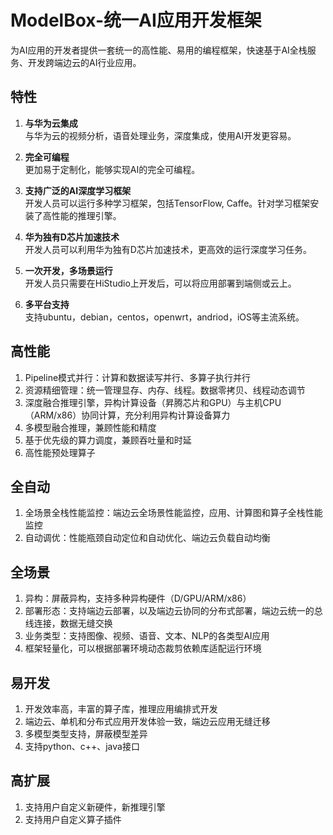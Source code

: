 # ModelBox-统一AI应用开发框架

为AI应用的开发者提供一套统一的高性能、易用的编程框架，快速基于AI全栈服务、开发跨端边云的AI行业应用。

## 特性

1. **与华为云集成**  
   与华为云的视频分析，语音处理业务，深度集成，使用AI开发更容易。

2. **完全可编程**  
   更加易于定制化，能够实现AI的完全可编程。

3. **支持广泛的AI深度学习框架**  
   开发人员可以运行多种学习框架，包括TensorFlow, Caffe。针对学习框架安装了高性能的推理引擎。

4. **华为独有D芯片加速技术**  
   开发人员可以利用华为独有D芯片加速技术，更高效的运行深度学习任务。

5. **一次开发，多场景运行**  
   开发人员只需要在HiStudio上开发后，可以将应用部署到端侧或云上。

6. **多平台支持**  
   支持ubuntu，debian，centos，openwrt，andriod，iOS等主流系统。

## 高性能

 1. Pipeline模式并行：计算和数据读写并行、多算子执行并行
 1. 资源精细管理：统一管理显存、内存、线程。数据零拷贝、线程动态调节
 1. 深度融合推理引擎，异构计算设备（昇腾芯片和GPU）与主机CPU（ARM/x86）协同计算，充分利用异构计算设备算力
 1. 多模型融合推理，兼顾性能和精度
 1. 基于优先级的算力调度，兼顾吞吐量和时延
 1. 高性能预处理算子
 
  
## 全自动

 1. 全场景全栈性能监控：端边云全场景性能监控，应用、计算图和算子全栈性能监控
 1. 自动调优：性能瓶颈自动定位和自动优化、端边云负载自动均衡

  
## 全场景

 1. 异构：屏蔽异构，支持多种异构硬件（D/GPU/ARM/x86）
 1. 部署形态：支持端边云部署，以及端边云协同的分布式部署，端边云统一的总线连接，数据无缝交换
 1. 业务类型：支持图像、视频、语音、文本、NLP的各类型AI应用
 1. 框架轻量化，可以根据部署环境动态裁剪依赖库适配运行环境
  
  
## 易开发

 1. 开发效率高，丰富的算子库，推理应用编排式开发
 1. 端边云、单机和分布式应用开发体验一致，端边云应用无缝迁移
 1. 多模型类型支持，屏蔽模型差异
 1. 支持python、c++、java接口


## 高扩展
 1. 支持用户自定义新硬件，新推理引擎
 1. 支持用户自定义算子插件
